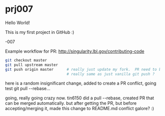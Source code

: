 

# prj007

Hello World!

This is my first project in GitHub :)

-007

Example workflow for PR:
http://singularity.lbl.gov/contributing-code

```bash
git checkout master
git pull upstream master
git push origin master		# really just update my fork.  PR need to be done via web?
                        	# really same as just vanilla git push ?
```


here is a random insignificant change, added to create a PR conflict, 
going test git pull --rebase...

going, really going crazy now.
tin6150 did a pull --rebase, created PR that can be merged automatically.
but after getting the PR, but before accepting/merging it, 
made this change to README.md 
conflict galore? :)
